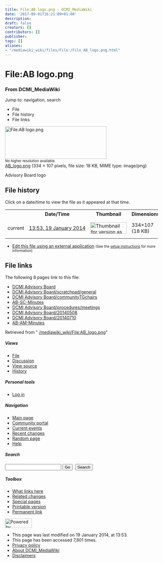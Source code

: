 ```yaml
---
title: File:AB logo.png - DCMI_MediaWiki
date: '2017-09-01T16:21:09+01:00'
description: 
draft: false
creators: []
contributors: []
publisher: 
tags: []
aliases:
- "/mediawiki_wiki/files/File:/File_AB_logo.png.html"
---
```


<a id="top"></a>
# File:AB logo.png

### From DCMI\_MediaWiki

Jump to: navigation, search
<!-- start content -->
- File
- File history
- File links

 [<img alt="File:AB logo.png" src="/images/9/93/AB_logo.png" width="334" height="107">](/mediawiki_wiki/files/AB_logo.png)  
<small>No higher resolution available.</small>  
 [AB\_logo.png](/images/9/93/AB_logo.png)‎ (334 × 107 pixels, file size: 18 KB, MIME type: image/png)

Advisory Board logo

<!-- 
NewPP limit report
Preprocessor node count: 1/1000000
Post-expand include size: 0/2097152 bytes
Template argument size: 0/2097152 bytes
Expensive parser function count: 0/100
-->
## File history

Click on a date/time to view the file as it appeared at that time.

<table class="wikitable filehistory">
  <tr>
    <td></td>
    <th>Date/Time</th>
    <th>Thumbnail</th>
    <th>Dimensions</th>
    <th>User</th>
    <th>Comment</th>
  </tr>
  <tr>
    <td>current</td>
    <td class="filehistory-selected" style="white-space: nowrap;"><a href="/mediawiki_wiki/files/AB_logo.png">13:53, 19 January 2014</a></td>
    <td><a href="/images/9/93/AB_logo.png"><img alt="Thumbnail for version as of 13:53, 19 January 2014" src="/images/9/93/AB_logo.png" width="120" height="38"></a></td>
    <td>334×107 <span style="white-space: nowrap;">(18 KB)</span>
    </td>
    <td>
      <a href="/index.php?title=User:StuartSutton&amp;action=edit&amp;redlink=1" class="new mw-userlink" title="User:StuartSutton (page does not exist)">StuartSutton</a> <span style="white-space: nowrap;"> <span class="mw-usertoollinks">(<a href="/index.php?title=User_talk:StuartSutton&amp;action=edit&amp;redlink=1" class="new" title="User talk:StuartSutton (page does not exist)">Talk</a> | <a href="/index.php/Special:Contributions/StuartSutton" title="Special:Contributions/StuartSutton">contribs</a>)</span></span>
    </td>
    <td> <span class="comment">(Advisory Board logo)</span>
    </td>
  </tr>
</table>

  

- [Edit this file using an external application](/index.php?title=File:AB_logo.png&action=edit&externaledit=true&mode=file "File:AB logo.png") <small>(See the <a href="http://www.mediawiki.org/wiki/Manual:External_editors" class="external text" rel="nofollow">setup instructions</a> for more information)</small>

## File links

The following 8 pages link to this file:

- [DCMI Advisory Board](/index.php/DCMI_Advisory_Board "DCMI Advisory Board")
- [DCMI Advisory Board/scratchpad/general](/index.php/DCMI_Advisory_Board/scratchpad/general "DCMI Advisory Board/scratchpad/general")
- [DCMI Advisory Board/communityTGchairs](/index.php/DCMI_Advisory_Board/communityTGchairs "DCMI Advisory Board/communityTGchairs")
- [AB-SC-Minutes](/index.php/AB-SC-Minutes "AB-SC-Minutes")
- [DCMI Advisory Board/procedures/meetings](/index.php/DCMI_Advisory_Board/procedures/meetings "DCMI Advisory Board/procedures/meetings")
- [DCMI Advisory Board/20140508](/index.php/DCMI_Advisory_Board/20140508 "DCMI Advisory Board/20140508")
- [DCMI Advisory Board/20140710](/index.php/DCMI_Advisory_Board/20140710 "DCMI Advisory Board/20140710")
- [AB-AM-Minutes](/index.php/AB-AM-Minutes "AB-AM-Minutes")

Retrieved from " [/mediawiki_wiki/File:AB\_logo.png](/mediawiki_wiki/files/File:/File:AB_logo.png.html)"

<!-- end content -->

##### Views

- [File](/mediawiki_wiki/files/File:/File:AB_logo.png.html "View the file page [c]")
- [Discussion](/index.php?title=File_talk:AB_logo.png&action=edit&redlink=1 "Discussion about the content page [t]")
- [View source](/index.php?title=File:AB_logo.png&action=edit "This page is protected.
You can view its source [e]")
- [History](/index.php?title=File:AB_logo.png&action=history "Past revisions of this page [h]")

##### Personal tools

- [Log in](/index.php?title=Special:UserLogin&returnto=File:AB_logo.png "You are encouraged to log in; however, it is not mandatory [o]")

<script type="text/javascript"> if (window.isMSIE55) fixalpha(); </script>

##### Navigation

- [Main page](/index.php/Main_Page "Visit the main page [z]")
- [Community portal](/index.php/DCMI_MediaWiki:Community_portal "About the project, what you can do, where to find things")
- [Current events](/index.php/DCMI_MediaWiki:Current_events "Find background information on current events")
- [Recent changes](/index.php/Special:RecentChanges "The list of recent changes in the wiki [r]")
- [Random page](/index.php/Special:Random "Load a random page [x]")
- [Help](/index.php/Help:Contents "The place to find out")

##### <label for="searchInput">Search</label>

<form action="/index.php" id="searchform">
				<input type="hidden" name="title" value="Special:Search">
				<input id="searchInput" title="Search DCMI_MediaWiki" accesskey="f" type="search" name="search">
				<input type="submit" name="go" class="searchButton" id="searchGoButton" value="Go" title="Go to a page with this exact name if exists"> 
				<input type="submit" name="fulltext" class="searchButton" id="mw-searchButton" value="Search" title="Search the pages for this text">
			</form>

##### Toolbox

- [What links here](/index.php/Special:WhatLinksHere/File:AB_logo.png "List of all wiki pages that link here [j]")
- [Related changes](/index.php/Special:RecentChangesLinked/File:AB_logo.png "Recent changes in pages linked from this page [k]")
- [Special pages](/index.php/Special:SpecialPages "List of all special pages [q]")
- [Printable version](/index.php?title=File:AB_logo.png&printable=yes "Printable version of this page [p]")
- [Permanent link](/index.php?title=File:AB_logo.png&oldid=5929 "Permanent link to this revision of the page")

<!-- end of the left (by default at least) column -->

 [<img src="/skins/common/images/poweredby_mediawiki_88x31.png" height="31" width="88" alt="Powered by MediaWiki">](http://www.mediawiki.org/)

- This page was last modified on 19 January 2014, at 13:53.
- This page has been accessed 7,801 times.
- [Privacy policy](/index.php/DCMI_MediaWiki:Privacy_policy "DCMI MediaWiki:Privacy policy")
- [About DCMI\_MediaWiki](/index.php/DCMI_MediaWiki:About "DCMI MediaWiki:About")
- [Disclaimers](/index.php/DCMI_MediaWiki:General_disclaimer "DCMI MediaWiki:General disclaimer")

<script>if (window.runOnloadHook) runOnloadHook();</script><!-- Served in 0.458 secs. -->
